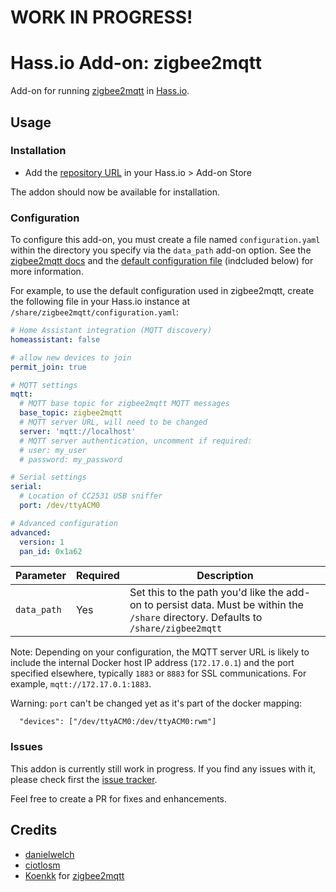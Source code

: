 # WORK IN PROGRESS!

# Hass.io Add-on: zigbee2mqtt

Add-on for running [zigbee2mqtt](https://github.com/Koenkk/zigbee2mqtt) in [Hass.io](https://github.com/home-assistant/hassio).

## Usage

### Installation

- Add the [repository URL](https://github.com/danielwelch/hassio-zigbee2mqtt) in your Hass.io > Add-on Store

The addon should now be available for installation.

### Configuration
To configure this add-on, you must create a file named `configuration.yaml` within the directory you specify via the `data_path` add-on option. See the [zigbee2mqtt docs](https://github.com/Koenkk/zigbee2mqtt/wiki/Running-the-bridge) and the [default configuration file](https://github.com/Koenkk/zigbee2mqtt/blob/master/data/configuration.yaml) (indcluded below) for more information.

For example, to use the default configuration used in zigbee2mqtt, create the following file in your Hass.io instance at `/share/zigbee2mqtt/configuration.yaml`: 

```yaml
# Home Assistant integration (MQTT discovery)
homeassistant: false

# allow new devices to join
permit_join: true

# MQTT settings
mqtt:
  # MQTT base topic for zigbee2mqtt MQTT messages
  base_topic: zigbee2mqtt
  # MQTT server URL, will need to be changed
  server: 'mqtt://localhost'
  # MQTT server authentication, uncomment if required:
  # user: my_user
  # password: my_password

# Serial settings
serial:
  # Location of CC2531 USB sniffer
  port: /dev/ttyACM0

# Advanced configuration
advanced:
  version: 1
  pan_id: 0x1a62
```

|Parameter|Required|Description|
|---------|--------|-----------|
|`data_path`|Yes|Set this to the path you'd like the add-on to persist data. Must be within the `/share` directory. Defaults to `/share/zigbee2mqtt`|

Note: Depending on your configuration, the MQTT server URL is likely to include the internal Docker host IP address (`172.17.0.1`) and the port specified elsewhere, typically `1883` or `8883` for SSL communications. For example, `mqtt://172.17.0.1:1883`.

Warning: `port` can't be changed yet as it's part of the docker mapping:
```
  "devices": ["/dev/ttyACM0:/dev/ttyACM0:rwm"]
```

### Issues

This addon is currently still work in progress. If you find any issues with it, please check first the [issue tracker](https://github.com/danielwelch/hassio-zigbee2mqtt/issues). 

Feel free to create a PR for fixes and enhancements. 

## Credits
- [danielwelch](https://github.com/danielwelch)
- [ciotlosm](https://github.com/ciotlosm)
- [Koenkk](https://github.com/Koenkk) for [zigbee2mqtt](https://github.com/Koenkk/zigbee2mqtt)
